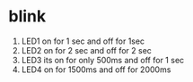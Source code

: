 # blink
1. LED1 on for 1 sec and off for 1sec
2. LED2 on for 2 sec and off for 2 sec
3. LED3 its on for only 500ms and off for 1 sec
4. LED4 on for 1500ms and off for 2000ms
